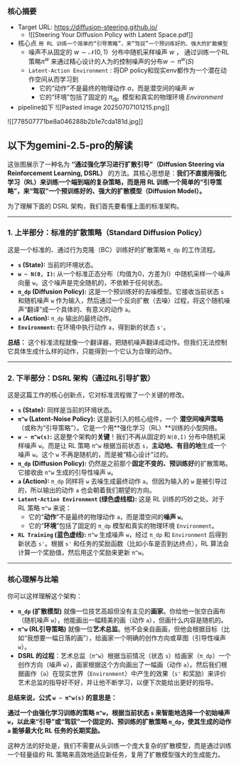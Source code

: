 ### 核心摘要
* Target URL: https://diffusion-steering.github.io/
	*  ![[Steering Your Diffusion Policy with Latent Space.pdf]]
* 核心点 `用 RL 训练一个简单的“引导策略”，来“驾驭”一个预训练好的、强大的扩散模型`
    * 噪声不从固定的 $w \sim \mathcal{N}(0, 1)$  分布中随机采样噪声 $w$ ， 通过训练一个RL策略$\pi^{w}$ 来通过精心设计的人为的控制噪声的分布$w \sim \pi^{w}(S)$   
	* `Latent-Action Environment` : 将DP policy和现实env都作为一个潜在动作空间从而学习到
		* 它的“动作”不是最终的物理动作 $a$，而是潜空间的噪声 $w$
		* 它的“环境”包括了固定的 $\pi_{dp}$   模型和真实的物理环境 $Environment$
* pipeline如下
![[Pasted image 20250707101215.png]]

![[778507771be8a046288b2b1e7cda181d.jpg]]
## 以下为gemini-2.5-pro的解读
这张图展示了一种名为 **“通过强化学习进行扩散引导”（Diffusion Steering via Reinforcement Learning, DSRL）** 的方法。其核心思想是：**我们不直接用强化学习（RL）来训练一个端到端的复杂策略，而是用 RL 训练一个简单的“引导策略”，来“驾驭”一个预训练好的、强大的扩散模型（Diffusion Model）。**

为了理解下面的 DSRL 架构，我们首先要看懂上面的标准架构。

---

### 1. 上半部分：标准的扩散策略（Standard Diffusion Policy）

这是一个标准的、通过行为克隆（BC）训练好的扩散策略 `π_dp` 的工作流程。

- **`s` (State):** 当前的环境状态。
- **`w ~ N(0, I)`:** 从一个标准正态分布（均值为0，方差为I）中随机采样一个噪声向量 `w`。这个噪声是完全随机的，不依赖于任何状态。
- **`π_dp` (Diffusion Policy):** 这是一个预训练好的去噪模型。它接收当前状态 `s` 和随机噪声 `w` 作为输入，然后通过一个反向扩散（去噪）过程，将这个随机噪声“翻译”成一个具体的、有意义的动作 `a`。
- **`a` (Action):** `π_dp` 输出的最终动作。
- **`Environment`:** 在环境中执行动作 `a`，得到新的状态 `s'`。

**总结：** 这个标准流程就像一个翻译器，把随机噪声翻译成动作。但我们无法控制它具体生成什么样的动作，只能得到一个它认为合理的动作。

---

### 2. 下半部分：DSRL 架构（通过RL引导扩散）

这是这篇工作的核心创新点，它对标准流程做了一个关键的修改。

- **`s` (State):** 同样是当前的环境状态。
- **`π^w` (Latent-Noise Policy):** 这是新引入的核心组件，一个 **潜空间噪声策略**（或称为“引导策略”）。它是一个用**强化学习（RL）**训练的小型网络。
- **`w ~ π^w(s)`:** 这是整个架构的**关键**！我们不再从固定的 `N(0,I)` 分布中随机采样噪声 `w`。而是让 RL 策略 `π^w` 根据当前状态 `s`，**主动地、有目的地**生成一个噪声 `w`。这个 `w` 不再是随机的，而是被“精心设计”过的。
- **`π_dp` (Diffusion Policy):** 仍然是之前那个**固定不变的、预训练好**的扩散策略。它接收由 `π^w` 生成的引导性噪声 `w`。
- **`a` (Action):** `π_dp` 同样将 `w` 去噪生成最终动作 `a`。但因为输入的 `w` 是被引导过的，所以输出的动作 `a` 也会朝着我们期望的方向。
- **`Latent-Action Environment` (绿色虚线框):** 这是 RL 训练的巧妙之处。对于 RL 策略 `π^w` 来说：
    - 它的“**动作**”不是最终的物理动作 `a`，而是潜空间的**噪声 `w`**。
    - 它的“**环境**”包括了固定的 `π_dp` 模型和真实的物理环境 `Environment`。
- **`RL Training` (蓝色虚线):** `π^w` 生成噪声 `w`，经过 `π_dp` 和 `Environment` 后得到新状态 `s'`。根据 `s'` 和任务的奖励函数（比如小车是否到达终点），RL 算法会计算一个奖励值，然后用这个奖励来更新 `π^w`。

---

### 核心理解与比喻

你可以这样理解这个架构：

- **`π_dp` (扩散模型)** 就像一位技艺高超但没有主见的**画家**。你给他一张空白画布（随机噪声 `w`），他能画出一幅精美的画（动作 `a`），但画什么内容是随机的。
- **`π^w` (RL引导策略)** 就像一位**艺术总监**。他不会亲自画画，但他会根据目标（比如“我想要一幅日落的画”），给画家一个明确的创作方向或草图（引导性噪声 `w`）。
- **DSRL 的过程**：艺术总监（`π^w`）根据当前情况（状态 `s`）给画家（`π_dp`）一个创作方向（噪声 `w`），画家根据这个方向画出了一幅画（动作 `a`）。然后我们根据画作（`a`）在现实世界（`Environment`）中产生的效果（`s'` 和奖励）来评价艺术总监的指导好不好，并让他不断学习，以便下次能给出更好的指导。

**总结来说，公式 `w ~ π^w(s)` 的意思是：**

**通过一个由强化学习训练的策略 `π^w`，根据当前状态 `s` 来智能地选择一个初始噪声 `w`，以此来“引导”或“驾驭”一个固定的、预训练的扩散策略 `π_dp`，使其生成的动作 `a` 能够最大化 RL 任务的长期奖励。**

这种方法的好处是，我们不需要从头训练一个庞大复杂的扩散模型，而是通过训练一个轻量级的 RL 策略来高效地适应新任务，复用了扩散模型强大的生成能力。